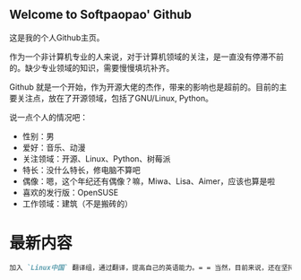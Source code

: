 ## Welcome to Softpaopao' Github

这是我的个人Github主页。

作为一个非计算机专业的人来说，对于计算机领域的关注，是一直没有停滞不前的。缺少专业领域的知识，需要慢慢填坑补齐。

Github 就是一个开始，作为开源大佬的杰作，带来的影响也是超前的。目前的主要关注点，放在了开源领域，包括了GNU/Linux, Python。

说一点个人的情况吧：
* 性别：男
* 爱好：音乐、动漫
* 关注领域：开源、Linux、Python、树莓派
* 特长：没什么特长，修电脑不算吧
* 偶像：嗯，这个年纪还有偶像？嘛，Miwa、Lisa、Aimer，应该也算是啦
* 喜欢的发行版：OpenSUSE 
* 工作领域：建筑（不是搬砖的）

# 最新内容

```markdown
加入 `Linux中国` 翻译组，通过翻译，提高自己的英语能力。= = 当然，目前来说，还在坚持。

```
